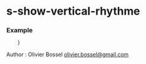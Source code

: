 # s-show-vertical-rhythme



### Example
```scss
	}
```
Author : Olivier Bossel <olivier.bossel@gmail.com>